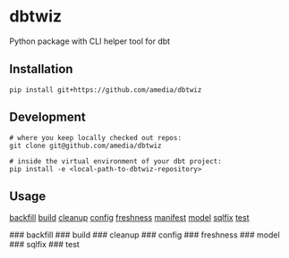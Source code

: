 # dbtwiz
Python package with CLI helper tool for dbt

## Installation

```
pip install git+https://github.com/amedia/dbtwiz
```

## Development

```
# where you keep locally checked out repos:
git clone git@github.com/amedia/dbtwiz

# inside the virtual environment of your dbt project:
pip install -e <local-path-to-dbtwiz-repository>
```

## Usage

[backfill](#backfill)
[build](#build)
[cleanup](#cleanup)
[config](#config)
[freshness](#freshness)
[manifest](#manifest)
[model](#model)
[sqlfix](#sqlfix)
[test](#test)

<a name="#backfill"/>
### backfill

<a name="#build"/>
### build

<a name="#cleanup"/>
### cleanup

<a name="#config"/>
### config

<a name="#freshness"/>
### freshness

<a name="#model"/>
### model

<a name="#sqlfix"/>
### sqlfix

<a name="#test"/>
### test
